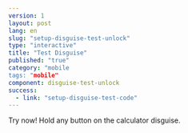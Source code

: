 ```yaml
---
version: 1
layout: post
lang: en
slug: "setup-disguise-test-unlock"
type: "interactive"
title: "Test Disguise"
published: "true"
category: "mobile
tags: "mobile"
component: disguise-test-unlock
success: 
  - link: "setup-disguise-test-code"
---
```


Try now! Hold any button on the calculator disguise.